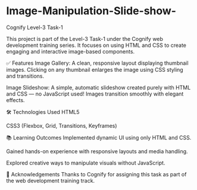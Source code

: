 # Image-Manipulation-Slide-show-
Cognify Level-3 Task-1 

This project is part of the Level-3 Task-1 under the Cognify web development training series. It focuses on using HTML and CSS to create engaging and interactive image-based components.

✅ Features
Image Gallery:
A clean, responsive layout displaying thumbnail images. Clicking on any thumbnail enlarges the image using CSS styling and transitions.

Image Slideshow:
A simple, automatic slideshow created purely with HTML and CSS — no JavaScript used! Images transition smoothly with elegant effects.


🛠️ Technologies Used
HTML5

CSS3 (Flexbox, Grid, Transitions, Keyframes)


📚 Learning Outcomes
Implemented dynamic UI using only HTML and CSS.

Gained hands-on experience with responsive layouts and media handling.

Explored creative ways to manipulate visuals without JavaScript.


🙌 Acknowledgements
Thanks to Cognify for assigning this task as part of the web development training track.
